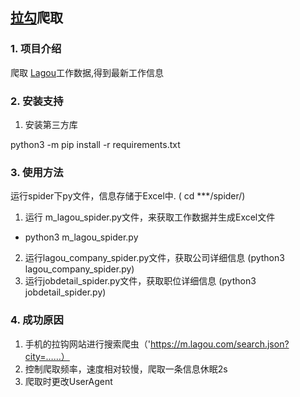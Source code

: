 ##  [拉勾](http://www.lagou.com/)爬取


### 1. 项目介绍

爬取 [Lagou](www.lagou.com)工作数据,得到最新工作信息 


### 2. 安装支持

1. 安装第三方库

python3 -m pip install -r requirements.txt

### 3. 使用方法

运行spider下py文件，信息存储于Excel中.    ( cd ***/spider/)

1. 运行 m_lagou_spider.py文件，来获取工作数据并生成Excel文件
 
 - python3 m_lagou_spider.py

2. 运行lagou_company_spider.py文件，获取公司详细信息 (python3 lagou_company_spider.py)
3. 运行jobdetail_spider.py文件，获取职位详细信息 (python3 jobdetail_spider.py)

### 4. 成功原因
1. 手机的拉钩网站进行搜索爬虫（'https://m.lagou.com/search.json?city=……）
2. 控制爬取频率，速度相对较慢，爬取一条信息休眠2s
3. 爬取时更改UserAgent


